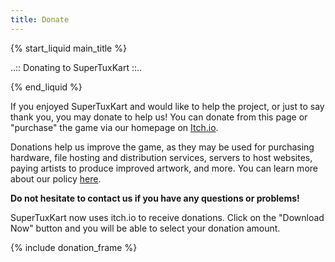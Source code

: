 ```yaml
---
title: Donate
---
```

{% start_liquid main_title %}

..:: Donating to SuperTuxKart ::..

{% end_liquid %}

If you enjoyed SuperTuxKart and would like to help the project, or just to say thank you, you may donate to help us! You can donate from this page or "purchase" the game via our homepage on [Itch.io](https://supertuxkart.itch.io/supertuxkart).

Donations help us improve the game, as they may be used for purchasing hardware, file hosting and distribution services, servers to host websites, paying artists to produce improved artwork, and more. You can learn more about our policy [here](Donation_Policy).

**Do not hesitate to contact us if you have any questions or problems!**

SuperTuxKart now uses itch.io to receive donations. Click on the "Download Now" button and you will be able to select your donation amount.

{% include donation_frame %}
